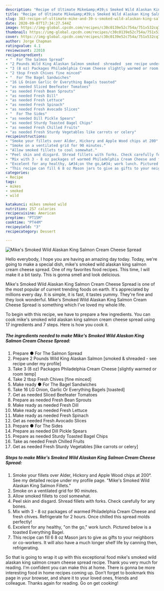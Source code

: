 ```yaml
---
description: "Recipe of Ultimate Mike&amp;#39;s Smoked Wild Alaskan King Salmon Cream Cheese Spread"
title: "Recipe of Ultimate Mike&amp;#39;s Smoked Wild Alaskan King Salmon Cream Cheese Spread"
slug: 383-recipe-of-ultimate-mike-and-39-s-smoked-wild-alaskan-king-salmon-cream-cheese-spread
date: 2020-09-07T17:34:27.544Z
image: https://img-global.cpcdn.com/recipes/c30c0139e52c754a/751x532cq70/mikes-smoked-wild-alaskan-king-salmon-cream-cheese-spread-recipe-main-photo.jpg
thumbnail: https://img-global.cpcdn.com/recipes/c30c0139e52c754a/751x532cq70/mikes-smoked-wild-alaskan-king-salmon-cream-cheese-spread-recipe-main-photo.jpg
cover: https://img-global.cpcdn.com/recipes/c30c0139e52c754a/751x532cq70/mikes-smoked-wild-alaskan-king-salmon-cream-cheese-spread-recipe-main-photo.jpg
author: Jorge Chapman
ratingvalue: 4.1
reviewcount: 22010
recipeingredient:
- "  For The Salmon Spread"
- "2 Pounds Wild King Alaskan Salmon smoked  shreaded  see recipe under my profile"
- "3 (8 oz) Packages Philadelphia Cream Cheese slightly warmed or room temp"
- "2 tbsp Fresh Chives fine minced"
- "  For The Bagel Sandwiches"
- "16 LG Onion Garlic Or Everything Bagels toasted"
- "as needed Sliced Beefeater Tomatoes"
- "as needed Fresh Bean Sprouts"
- "as needed Fresh Dill"
- "as needed Fresh Lettuce"
- "as needed Fresh Spinach"
- "as needed Fresh Avocado Slices"
- "  For The Sides"
- "as needed Dill Pickle Spears"
- "as needed Sturdy Toasted Bagel Chips"
- "as needed Fresh Chilled Fruits"
- "as needed Fresh Sturdy Vegetables like carrots or celery"
recipeinstructions:
- "Smoke your fillets over Alder, Hickory and Apple Wood chips at 200°. See my detailed recipe under my profile page. &#34;Mike&#39;s Smoked Wild Alaskan King Salmon Fillets.&#34;"
- "Smoke on a ventilated grid for 90 minutes."
- "Allow smoked fillets to cool somewhat."
- "Peel skin and disgard. Shread fillets with forks. Check carefully for any bones."
- "Mix with 3 - 8 oz packages of warmed Philadelphia Cream Cheese and fresh chives. Refrigerate for 2 hours. Once chilled this spread molds perfectly!"
- "Excelent for any healthy, &#34;on the go,&#34; work lunch. Pictured below is a toasted Everything Bagel."
- "This recipe can fill 6 8 oz Mason jars to give as gifts to your neighbors or co-workers. It will also have a much longer shelf life by canning then, refrigerating."
categories:
- Recipe
tags:
- mikes
- smoked
- wild

katakunci: mikes smoked wild 
nutrition: 257 calories
recipecuisine: American
preptime: "PT15M"
cooktime: "PT44M"
recipeyield: "3"
recipecategory: Dessert

---
```



![Mike&#39;s Smoked Wild Alaskan King Salmon Cream Cheese Spread](https://img-global.cpcdn.com/recipes/c30c0139e52c754a/751x532cq70/mikes-smoked-wild-alaskan-king-salmon-cream-cheese-spread-recipe-main-photo.jpg)

Hello everybody, I hope you are having an amazing day today. Today, we're going to make a special dish, mike&#39;s smoked wild alaskan king salmon cream cheese spread. One of my favorites food recipes. This time, I will make it a bit tasty. This is gonna smell and look delicious.

Mike&#39;s Smoked Wild Alaskan King Salmon Cream Cheese Spread is one of the most popular of current trending foods on earth. It's appreciated by millions every day. It is simple, it is fast, it tastes yummy. They're fine and they look wonderful. Mike&#39;s Smoked Wild Alaskan King Salmon Cream Cheese Spread is something which I've loved my whole life.




To begin with this recipe, we have to prepare a few ingredients. You can cook mike&#39;s smoked wild alaskan king salmon cream cheese spread using 17 ingredients and 7 steps. Here is how you cook it.

<!--inarticleads1-->

##### The ingredients needed to make Mike&#39;s Smoked Wild Alaskan King Salmon Cream Cheese Spread:

1. Prepare  ● For The Salmon Spread
1. Prepare 2 Pounds Wild King Alaskan Salmon [smoked &amp; shreaded - see recipe under my profile]
1. Take 3 (8 oz) Packages Philadelphia Cream Cheese [slightly warmed or room temp]
1. Take 2 tbsp Fresh Chives [fine minced]
1. Make ready  ● For The Bagel Sandwiches
1. Take 16 LG Onion, Garlic Or Everything Bagels [toasted]
1. Get as needed Sliced Beefeater Tomatoes
1. Prepare as needed Fresh Bean Sprouts
1. Make ready as needed Fresh Dill
1. Make ready as needed Fresh Lettuce
1. Make ready as needed Fresh Spinach
1. Get as needed Fresh Avocado Slices
1. Prepare  ● For The Sides
1. Prepare as needed Dill Pickle Spears
1. Prepare as needed Sturdy Toasted Bagel Chips
1. Take as needed Fresh Chilled Fruits
1. Get as needed Fresh Sturdy Vegetables [like carrots or celery]




<!--inarticleads2-->

##### Steps to make Mike&#39;s Smoked Wild Alaskan King Salmon Cream Cheese Spread:

1. Smoke your fillets over Alder, Hickory and Apple Wood chips at 200°. See my detailed recipe under my profile page. &#34;Mike&#39;s Smoked Wild Alaskan King Salmon Fillets.&#34;
1. Smoke on a ventilated grid for 90 minutes.
1. Allow smoked fillets to cool somewhat.
1. Peel skin and disgard. Shread fillets with forks. Check carefully for any bones.
1. Mix with 3 - 8 oz packages of warmed Philadelphia Cream Cheese and fresh chives. Refrigerate for 2 hours. Once chilled this spread molds perfectly!
1. Excelent for any healthy, &#34;on the go,&#34; work lunch. Pictured below is a toasted Everything Bagel.
1. This recipe can fill 6 8 oz Mason jars to give as gifts to your neighbors or co-workers. It will also have a much longer shelf life by canning then, refrigerating.




So that is going to wrap it up with this exceptional food mike&#39;s smoked wild alaskan king salmon cream cheese spread recipe. Thank you very much for reading. I'm confident you can make this at home. There is gonna be more interesting food in home recipes coming up. Don't forget to bookmark this page in your browser, and share it to your loved ones, friends and colleague. Thanks again for reading. Go on get cooking!
